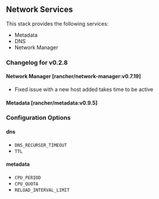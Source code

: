 ## Network Services

This stack provides the following services:

* Metadata
* DNS
* Network Manager

### Changelog for v0.2.8

#### Network Manager [rancher/network-manager:v0.7.19]
* Fixed issue with a new host added takes time to be active

#### Metadata [rancher/metadata:v0.9.5]

### Configuration Options

#### dns

* `DNS_RECURSER_TIMEOUT`
* `TTL`

#### metadata

* `CPU_PERIOD`
* `CPU_QUOTA`
* `RELOAD_INTERVAL_LIMIT`

